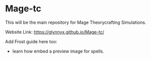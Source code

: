# Mage-tc
This will be the main repository for Mage Theorycrafting Simulations. 

Website Link: https://glynnyx.github.io/Mage-tc/

Add Frost guide here too: 

* learn how embed a preview image for spells. 
